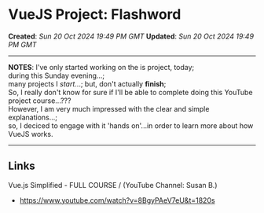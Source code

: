 # VueJS Project: Flashword

**Created**: *Sun 20 Oct 2024 19:49 PM GMT*
**Updated**: *Sun 20 Oct 2024 19:49 PM GMT*

-----

**NOTES**: I've only started working on the is project, today;  
during this Sunday evening...;  
many projects I *start*...; but, don't actually **finish**;  
So, I really don't know for sure if I'll be able to complete doing this YouTube project course...???    
However, I am very much impressed with the clear and simple explanations...;   
so, I deciced to engage with it 'hands on'...in order to learn more about how VueJS works.   

-----

## Links

Vue.js Simplified - FULL COURSE / (YouTube Channel: Susan B.) 
- https://www.youtube.com/watch?v=8BgyPAeV7eU&t=1820s

